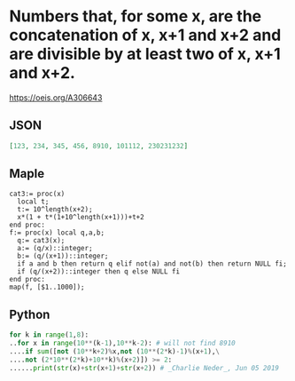 # Numbers that, for some x, are the concatenation of x, x\+1 and x\+2 and are divisible by at least two of x, x\+1 and x\+2\.
https://oeis.org/A306643
## JSON
```JSON
[123, 234, 345, 456, 8910, 101112, 230231232]
```
## Maple
```Maple
cat3:= proc(x)
  local t;
  t:= 10^length(x+2);
  x*(1 + t*(1+10^length(x+1)))+t+2
end proc:
f:= proc(x) local q,a,b;
  q:= cat3(x);
  a:= (q/x)::integer;
  b:= (q/(x+1))::integer;
  if a and b then return q elif not(a) and not(b) then return NULL fi;
  if (q/(x+2))::integer then q else NULL fi
end proc:
map(f, [$1..1000]);
```
## Python
```Python
for k in range(1,8):
..for x in range(10**(k-1),10**k-2): # will not find 8910
....if sum([not (10**k+2)%x,not (10**(2*k)-1)%(x+1),\
....not (2*10**(2*k)+10**k)%(x+2)]) >= 2:
......print(str(x)+str(x+1)+str(x+2)) # _Charlie Neder_, Jun 05 2019
```
